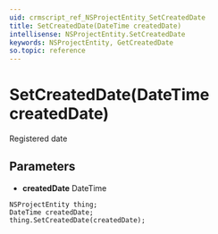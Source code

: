```yaml
---
uid: crmscript_ref_NSProjectEntity_SetCreatedDate
title: SetCreatedDate(DateTime createdDate)
intellisense: NSProjectEntity.SetCreatedDate
keywords: NSProjectEntity, GetCreatedDate
so.topic: reference
---
```


# SetCreatedDate(DateTime createdDate)

Registered date

## Parameters

* **createdDate** DateTime

```crmscript
NSProjectEntity thing;
DateTime createdDate;
thing.SetCreatedDate(createdDate);
```

